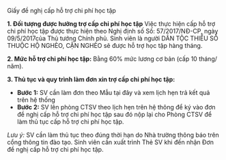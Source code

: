 Giấy đề nghị cấp hỗ trợ chi phí học tập

**1.  Đối tượng được hưởng trợ cấp chi phí học tập**
Việc thực hiện cấp hỗ trợ chi phí học tập được thực hiện theo Nghị định số Số: 57/2017/NĐ-CP, ngày 09/5/2017của Thủ tướng Chính phủ. Sinh viên là người DÂN TỘC THIỂU SỐ THUỘC HỘ NGHÈO, CẬN NGHÈO sẽ được hỗ trợ học tập hàng tháng.

**2. Mức hỗ trợ chi phí học tập:** Bằng 60% mức lương cơ bản (cấp 10 tháng/ năm).

**3. Thủ tục và quy trình làm đơn xin trợ cấp chi phí học tập:**
- **Bước 1:** SV cần làm đơn theo Mẫu tại đây và xem lịch hẹn trả kết quả trên hệ thống
- **Bước 2:** SV lên phòng CTSV theo lịch hẹn trên hệ thông để ký vào đơn đề nghị cấp hỗ trợ chi phí học tập sau đó nộp lại cho Phòng CTSV để làm thủ tục cấp hỗ trợ chi phí học tập.

_Lưu ý:_
SV cần làm thủ tục theo đúng thời hạn do Nhà trường thông báo trên cổng thông tin đào tạo.
Sinh viên cần xuất trình Thẻ SV khi đến nhận Đơn đề nghị cấp hỗ trợ chi phí học tập.